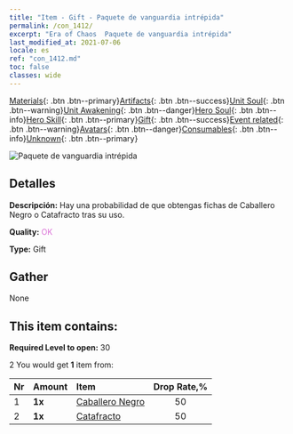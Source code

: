 ```yaml
---
title: "Item - Gift - Paquete de vanguardia intrépida"
permalink: /con_1412/
excerpt: "Era of Chaos  Paquete de vanguardia intrépida"
last_modified_at: 2021-07-06
locale: es
ref: "con_1412.md"
toc: false
classes: wide
---
```

 [Materials](/ItemsES/){: .btn .btn--primary}[Artifacts](/ItemsES/Artifacts/){: .btn .btn--success}[Unit Soul](/ItemsES/UnitSoul/){: .btn .btn--warning}[Unit Awakening](/ItemsES/UnitAwakening/){: .btn .btn--danger}[Hero Soul](/ItemsES/HeroSoul/){: .btn .btn--info}[Hero Skill](/ItemsES/HeroSkill/){: .btn .btn--primary}[Gift](/ItemsES/Gift/){: .btn .btn--success}[Event related](/ItemsES/Events/){: .btn .btn--warning}[Avatars](/ItemsES/Avatars/){: .btn .btn--danger}[Consumables](/ItemsES/Consumables/){: .btn .btn--info}[Unknown](/ItemsES/Unknown/){: .btn .btn--primary}

 ![Paquete de vanguardia intrépida](/images/t/i_907026.png)

## Detalles
 **Descripción:** Hay una probabilidad de que obtengas fichas de Caballero Negro o Catafracto tras su uso.

 **Quality:** <span style="color: #DA70D6">OK</span>

 **Type:** Gift

## Gather

  None

## This item contains:

 **Required Level to open:** 30

 2 You would get **1** item  from:

  | Nr | Amount |     Item    | Drop Rate,% |
  |:---|:-------|:------------|:---------:|
  | 1 |  **1x** | [Caballero Negro](/ItemsES/unt_213/) | 50 | 
  | 2 |  **1x** | [Catafracto](/ItemsES/unt_195/) | 50 | 
